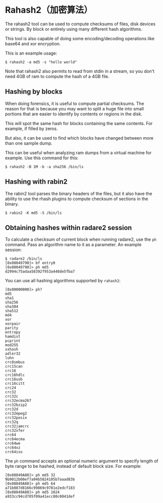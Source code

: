 # Rahash2（加密算法）

The rahash2 tool can be used to compute checksums of files, disk devices or strings. By block or entirely using many different hash algorithms.

This tool is also capable of doing some encoding/decoding operations like base64 and xor encryption.

This is an example usage:

```text
$ rahash2 -a md5 -s "hello world"
```

Note that rahash2 also permits to read from stdin in a stream, so you don't need 4GB of ram to compute the hash of a 4GB file.

## Hashing by blocks

When doing forensics, it is useful to compute partial checksums. The reason for that is because you may want to split a huge file into small portions that are easier to identify by contents or regions in the disk.

This will spot the same hash for blocks containing the same contents. For example, if filled by zeros.

But also, it can be used to find which blocks have changed between more than one sample dump.

This can be useful when analyzing ram dumps from a virtual machine for example. Use this command for this:

```text
$ rahash2 -B 1M -b -a sha256 /bin/ls
```

## Hashing with rabin2

The rabin2 tool parses the binary headers of the files, but it also have the ability to use the rhash plugins to compute checksum of sections in the binary.

```text
$ rabin2 -K md5 -S /bin/ls
```

## Obtaining hashes within radare2 session

To calculate a checksum of current block when running radare2, use the `ph` command. Pass an algorithm name to it as a parameter. An example session:

```text
$ radare2 /bin/ls
[0x08049790]> bf entry0
[0x08049790]> ph md5
d2994c75adaa58392f953a448de5fba7
```

You can use all hashing algorithms supported by `rahash2`:

```text
[0x00000000]> ph?
md5
sha1
sha256
sha384
sha512
md4
xor
xorpair
parity
entropy
hamdist
pcprint
mod255
xxhash
adler32
luhn
crc8smbus
crc15can
crc16
crc16hdlc
crc16usb
crc16citt
crc24
crc32
crc32c
crc32ecma267
crc32bzip2
crc32d
crc32mpeg2
crc32posix
crc32q
crc32jamcrc
crc32xfer
crc64
crc64ecma
crc64we
crc64xz
crc64iso
```

The `ph` command accepts an optional numeric argument to specify length of byte range to be hashed, instead of default block size. For example:

```text
[0x08049A80]> ph md5 32
9b9012b00ef7a94b5824105b7aaad83b
[0x08049A80]> ph md5 64
a71b087d8166c99869c9781e2edcf183
[0x08049A80]> ph md5 1024
a933cc94cd705f09a41ecc80c0041def
```

